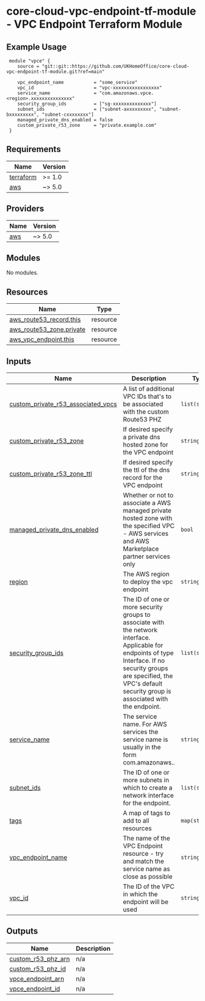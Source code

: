 # core-cloud-vpc-endpoint-tf-module - VPC Endpoint Terraform Module

## Example Usage
```
 module "vpce" {
    source = "git::git::https://github.com/UKHomeOffice/core-cloud-vpc-endpoint-tf-module.git?ref=main"

    vpc_endpoint_name           = "some_service"
    vpc_id                      = "vpc-xxxxxxxxxxxxxxxxx"
    service_name                = "com.amazonaws.vpce.<region>.xxxxxxxxxxxxxxx"
    security_group_ids          = ["sg-xxxxxxxxxxxxxx"]
    subnet_ids                  = ["subnet-axxxxxxxxx", "subnet-bxxxxxxxxx", "subnet-cxxxxxxxx"]
    managed_private_dns_enabled = false
    custom_private_r53_zone     = "private.example.com"
 }
```

<!-- BEGIN_TF_DOCS -->
## Requirements

| Name | Version |
|------|---------|
| <a name="requirement_terraform"></a> [terraform](#requirement\_terraform) | >= 1.0 |
| <a name="requirement_aws"></a> [aws](#requirement\_aws) | ~> 5.0 |

## Providers

| Name | Version |
|------|---------|
| <a name="provider_aws"></a> [aws](#provider\_aws) | ~> 5.0 |

## Modules

No modules.

## Resources

| Name | Type |
|------|------|
| [aws_route53_record.this](https://registry.terraform.io/providers/hashicorp/aws/latest/docs/resources/route53_record) | resource |
| [aws_route53_zone.private](https://registry.terraform.io/providers/hashicorp/aws/latest/docs/resources/route53_zone) | resource |
| [aws_vpc_endpoint.this](https://registry.terraform.io/providers/hashicorp/aws/latest/docs/resources/vpc_endpoint) | resource |

## Inputs

| Name | Description | Type | Default | Required |
|------|-------------|------|---------|:--------:|
| <a name="input_custom_private_r53_associated_vpcs"></a> [custom\_private\_r53\_associated\_vpcs](#input\_custom\_private\_r53\_associated\_vpcs) | A list of additional VPC IDs that's to be associated with the custom Route53 PHZ | `list(string)` | `[]` | no |
| <a name="input_custom_private_r53_zone"></a> [custom\_private\_r53\_zone](#input\_custom\_private\_r53\_zone) | If desired specify a private dns hosted zone for the VPC endpoint | `string` | `""` | no |
| <a name="input_custom_private_r53_zone_ttl"></a> [custom\_private\_r53\_zone\_ttl](#input\_custom\_private\_r53\_zone\_ttl) | If desired specify the ttl of the dns record for the VPC endpoint | `string` | `"300"` | no |
| <a name="input_managed_private_dns_enabled"></a> [managed\_private\_dns\_enabled](#input\_managed\_private\_dns\_enabled) | Whether or not to associate a AWS managed private hosted zone with the specified VPC - AWS services and AWS Marketplace partner services only | `bool` | `false` | no |
| <a name="input_region"></a> [region](#input\_region) | The AWS region to deploy the vpc endpoint | `string` | `"eu-west-2"` | no |
| <a name="input_security_group_ids"></a> [security\_group\_ids](#input\_security\_group\_ids) | The ID of one or more security groups to associate with the network interface. Applicable for endpoints of type Interface. If no security groups are specified, the VPC's default security group is associated with the endpoint. | `list(string)` | `[]` | no |
| <a name="input_service_name"></a> [service\_name](#input\_service\_name) | The service name. For AWS services the service name is usually in the form com.amazonaws.<region>.<service> | `string` | n/a | yes |
| <a name="input_subnet_ids"></a> [subnet\_ids](#input\_subnet\_ids) | The ID of one or more subnets in which to create a network interface for the endpoint. | `list(string)` | `[]` | no |
| <a name="input_tags"></a> [tags](#input\_tags) | A map of tags to add to all resources | `map(string)` | `{}` | no |
| <a name="input_vpc_endpoint_name"></a> [vpc\_endpoint\_name](#input\_vpc\_endpoint\_name) | The name of the VPC Endpoint resource - try and match the service name as close as possible | `string` | n/a | yes |
| <a name="input_vpc_id"></a> [vpc\_id](#input\_vpc\_id) | The ID of the VPC in which the endpoint will be used | `string` | n/a | yes |

## Outputs

| Name | Description |
|------|-------------|
| <a name="output_custom_r53_phz_arn"></a> [custom\_r53\_phz\_arn](#output\_custom\_r53\_phz\_arn) | n/a |
| <a name="output_custom_r53_phz_id"></a> [custom\_r53\_phz\_id](#output\_custom\_r53\_phz\_id) | n/a |
| <a name="output_vpce_endpoint_arn"></a> [vpce\_endpoint\_arn](#output\_vpce\_endpoint\_arn) | n/a |
| <a name="output_vpce_endpoint_id"></a> [vpce\_endpoint\_id](#output\_vpce\_endpoint\_id) | n/a |
<!-- END_TF_DOCS -->